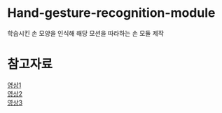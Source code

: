 # Hand-gesture-recognition-module
학습시킨 손 모양을 인식해 해당 모션을 따라하는 손 모듈 제작



# 참고자료
[영상1](https://www.youtube.com/watch?v=CJSobYHYDo4&t=247s)          
[영상2](https://www.youtube.com/watch?v=udeQhZHx-00&t=555s)      
[영상3](https://www.youtube.com/watch?v=eHxDWhtbRCk)
